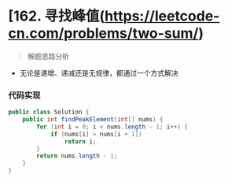 # [162. 寻找峰值(https://leetcode-cn.com/problems/two-sum/)


> 解题思路分析

- 无论是递增、递减还是无规律，都通过一个方式解决


### 代码实现


~~~java
public class Solution {
    public int findPeakElement(int[] nums) {
        for (int i = 0; i < nums.length - 1; i++) {
            if (nums[i] > nums[i + 1])
                return i;
        }
        return nums.length - 1;
    }
}
~~~